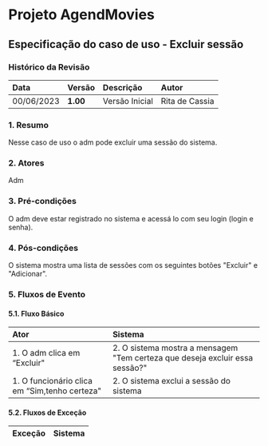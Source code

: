 # Projeto AgendMovies

## Especificação do caso de uso - Excluir sessão

### Histórico da Revisão 

|  Data  | Versão | Descrição | Autor |
|:-------|:-------|:----------|:------|
| 00/06/2023 | **1.00** | Versão Inicial  | Rita de Cassia |

### 1. Resumo 

Nesse caso de uso o adm pode excluir uma sessão do sistema.

### 2. Atores 

Adm

### 3. Pré-condições

O adm deve estar registrado no sistema e acessá lo com seu login (login e senha).

### 4. Pós-condições

O sistema mostra uma lista de sessões com os seguintes botões "Excluir" e "Adicionar".

### 5. Fluxos de Evento

#### 5.1. Fluxo Básico

| Ator   | Sistema |
|:-------|:--------|
| 1. O adm clica em “Excluir"| 2. O sistema mostra a mensagem "Tem certeza que deseja excluir essa sessão?"|
| 1. O funcionário clica em “Sim,tenho certeza"| 2. O sistema exclui a sessão do sistema |


#### 5.2. Fluxos de Exceção

| Exceção | Sistema |
|:--------|:--------|
